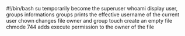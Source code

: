 #!/bin/bash
su temporarily become the superuser
whoami display user, groups informations
groups prints the effective username of the current user
chown changes file owner and group
touch create an empty file
chmode 744 adds execute permission to the owner of the file
